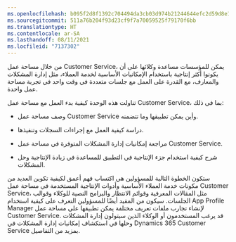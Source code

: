 ```yaml
---
ms.openlocfilehash: b095f2d8f1392c704494da3cb03d974b21244644efc2d59d8e19e7f750d27994
ms.sourcegitcommit: 511a76b204f93d23cf9f7a70059525f79170f6bb
ms.translationtype: HT
ms.contentlocale: ar-SA
ms.lasthandoff: 08/11/2021
ms.locfileid: "7137302"
---
```

من خلال مساحة عمل Customer Service، يمكن للمؤسسات مساعدة وكلائها على أن يكونوا أكثر إنتاجية باستخدام الإمكانيات الأساسية لخدمة العملاء، مثل إدارة المشكلات والمعارف، مع القدرة على العمل مع جلسات متعددة في وقت واحد في تجربة مساحة عمل واحدة.

تناولت هذه الوحدة كيفية بدء العمل مع مساحة عمل Customer Service، بما في ذلك:

-   وصف مساحة عمل Customer Service وأين يمكن تطبيقها وما تتضمنه.

-   دراسة كيفية العمل مع إجراءات السجلات وتنفيذها.

-   مراجعة إمكانيات إدارة المشكلات المتوفرة في مساحة عمل Customer Service.

-   شرح كيفية استخدام جزء الإنتاجية في التطبيق للمساعدة في زيادة الإنتاجية وحل المشكلات.

ستكون الخطوة التالية للمسؤولين هي اكتساب فهم أعمق لكيفية تكوين العديد من مكونات خدمة العملاء الأساسية وأدوات الإنتاجية المستخدمة في مساحة عمل Customer Service، مثل المقالات المعرفية وقوائم الانتظار والبرامج النصية للوكلاء وقوالب الجلسات. سيكون من المفيد أيضًا للمسؤولين التعرف على كيفية استخدام App Profile Manager لإنشاء تجارب ملفات تعريف مختلفة يمكن تطبيقها على مساحة عمل Customer Service.
قد يرغب المستخدمون أو الوكلاء الذين سيتولون إدارة المشكلات وحلها في استكشاف إمكانيات إدارة المشكلات في Dynamics 365 Customer Service بمزيد من التفاصيل.
